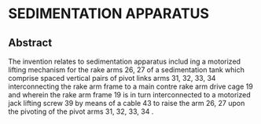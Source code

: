 # SEDIMENTATION APPARATUS

## Abstract
The invention relates to sedimentation apparatus includ ing a motorized lifting mechanism for the rake arms 26, 27 of a sedimentation tank which comprise spaced vertical pairs of pivot links arms 31, 32, 33, 34 interconnecting the rake arm frame to a main contre rake arm drive cage 19 and wherein the rake arm frame 19 is in turn interconnected to a motorized jack lifting screw 39 by means of a cable 43 to raise the arm 26, 27 upon the pivoting of the pivot arms 31, 32, 33, 34 .